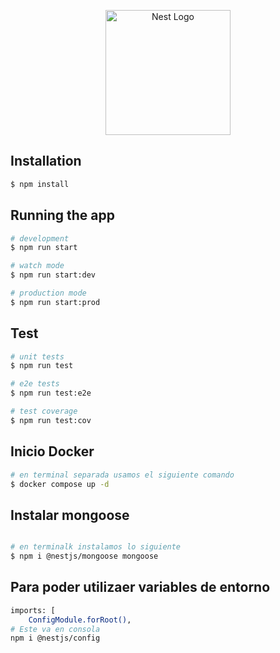 <p align="center">
  <a href="http://nestjs.com/" target="blank"><img src="https://nestjs.com/img/logo-small.svg" width="200" alt="Nest Logo" /></a>
</p>


## Installation

```bash
$ npm install
```

## Running the app

```bash
# development
$ npm run start

# watch mode
$ npm run start:dev

# production mode
$ npm run start:prod
```

## Test

```bash
# unit tests
$ npm run test

# e2e tests
$ npm run test:e2e

# test coverage
$ npm run test:cov
```

## Inicio Docker

```bash
# en terminal separada usamos el siguiente comando
$ docker compose up -d
```

## Instalar mongoose

```bash

# en terminalk instalamos lo siguiente
$ npm i @nestjs/mongoose mongoose
```

## Para poder utilizaer variables de entorno

```bash
imports: [
    ConfigModule.forRoot(),
# Este va en consola
npm i @nestjs/config
```